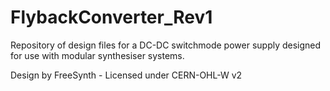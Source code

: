 # FlybackConverter_Rev1

Repository of design files for a DC-DC switchmode power supply designed for use with modular synthesiser systems.

Design by FreeSynth - Licensed under CERN-OHL-W v2
